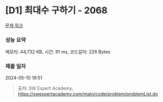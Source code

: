 # [D1] 최대수 구하기 - 2068 

[문제 링크](https://swexpertacademy.com/main/code/problem/problemDetail.do?contestProbId=AV5QQhbqA4QDFAUq) 

### 성능 요약

메모리: 44,732 KB, 시간: 91 ms, 코드길이: 226 Bytes

### 제출 일자

2024-05-10 19:51



> 출처: SW Expert Academy, https://swexpertacademy.com/main/code/problem/problemList.do